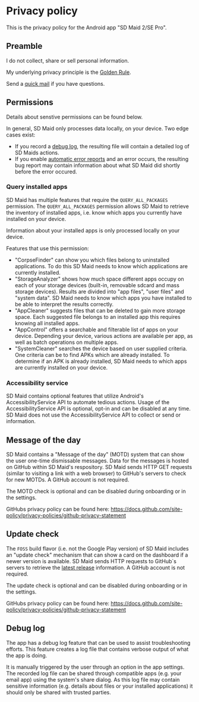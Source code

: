 # Privacy policy

This is the privacy policy for the Android app "SD Maid 2/SE Pro".

## Preamble

I do not collect, share or sell personal information.

My underlying privacy principle is the [Golden Rule](https://en.wikipedia.org/wiki/Golden_Rule).

Send a [quick mail](mailto:support@darken.eu) if you have questions.

## Permissions

Details about senstive permissions can be found below.

In general, SD Maid only processes data locally, on your device. Two edge cases exist:

* If you record a [debug log](#debug-log), the resulting file will contain a detailed log of SD Maids actions.
* If you enable [automatic error reports](#automatic-error-reports) and an error occurs, the resulting bug report may
  contain information about what SD Maid did shortly before the error occured.

### Query installed apps

SD Maid has multiple features that require the `QUERY_ALL_PACKAGES` permission.
The `QUERY_ALL_PACKAGES` permission allows SD Maid to retrieve the inventory of installed apps, i.e. know which apps you currently have installed on your device.

Information about your installed apps is only processed locally on your device.

Features that use this permission:
* "CorpseFinder" can show you which files belong to uninstalled applications. To do this SD Maid needs to know which applications are currently installed.
* "StorageAnalyzer" shows how much space different apps occupy on each of your storage devices (built-in, removable sdcard and mass storage devices). Results are divided into "app files", "user files" and "system data".
SD Maid needs to know which apps you have installed to be able to interpret the results correctly.
* "AppCleaner" suggests files that can be deleted to gain more storage space. Each suggested file belongs to an installed app this requires knowing all installed apps.
* "AppControl" offers a searchable and filterable list of apps on your device. Depending your device, various actions are available per app, as well as batch operations on multiple apps.
* "SystemCleaner" searches the device based on user supplied criteria. One criteria can be to find APKs which are already installed. To determine if an APK is already installed, SD Maid needs to which apps are currently installed on your device.

### Accessibility service

SD Maid contains optional features that utilize Android's AccessibilityService API to automate tedious actions. Usage of
the AccessibilityService API is optional, opt-in and can be disabled at any time. SD Maid does not use the
AccessibilityService API to collect or send or information.

## Message of the day

SD Maid contains a "Message of the day" (MOTD) system that can show the user one-time dismissable messages.
Data for the messages is hosted on GitHub within SD Maid's respository.
SD Maid sends HTTP GET requests (similar to visiting a link with a web browser) to GitHub's servers to check for new
MOTDs. A GitHub account is not required.

The MOTD check is optional and can be disabled during onboarding or in the settings.

GitHubs privacy policy can be found here:
https://docs.github.com/site-policy/privacy-policies/github-privacy-statement

## Update check

The `FOSS` build flavor (i.e. not the Google Play version) of SD Maid includes an "update check" mechanism that can show a card on the dashboard if a newer version is available.
SD Maid sends HTTP requests to GitHub`s servers to retrieve the [latest release](https://github.com/d4rken-org/sdmaid-se/releases/latest) information. A GitHub account is not required.

The update check is optional and can be disabled during onboarding or in the settings.

GitHubs privacy policy can be found here:
https://docs.github.com/site-policy/privacy-policies/github-privacy-statement

## Debug log

The app has a debug log feature that can be used to assist troubleshooting efforts.
This feature creates a log file that contains verbose output of what the app is doing. 

It is manually triggered by the user through an option in the app settings.
The recorded log file can be shared through compatible apps (e.g. your email app) using the system's share dialog.
As this log file may contain sensitive information (e.g. details about files or your installed applications) it should only be shared with trusted parties.

